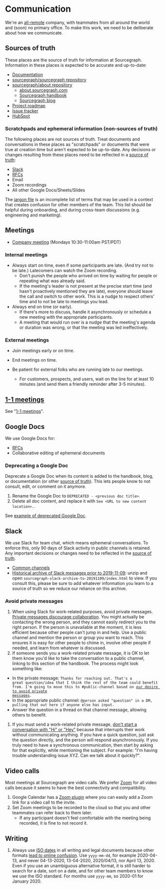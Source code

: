 # Communication

We're an [all-remote](../../company/remote/index.md) company, with teammates from all around the world and (soon) no primary office. To make this work, we need to be deliberate about how we communicate.

## Sources of truth

These places are the source of truth for information at Sourcegraph. Information in these places is expected to be accurate and up-to-date:

- [Documentation](https://docs.sourcegraph.com)
- [sourcegraph/sourcegraph repository](https://github.com/sourcegraph/sourcegraph)
- [sourcegraph/about repository](https://github.com/sourcegraph/sourcegraph)
  - [about.sourcegraph.com](https://about.sourcegraph.com)
  - [Sourcegraph handbook](../index.md)
  - [Sourcegraph blog](https://about.sourcegraph.com/blog)
- [Project roadmap](https://docs.google.com/document/d/1cBsE9801DcBF9chZyMnxRdolqM_1c2pPyGQz15QAvYI/edit#)
- [Issue tracker](https://github.com/sourcegraph/sourcegraph)
- [HubSpot](https://app.hubspot.com)

### Scratchpads and ephemeral information (non-sources of truth)

The following places are not sources of truth. Treat documents and conversations in these places as "scratchpads" or documents that were true at creation time but aren't expected to be up-to-date. Any decisions or changes resulting from these places need to be reflected in a [source of truth](#sources-of-truth):

- [Slack](#slack)
- [RFCs](rfcs/index.md)
- Email
- Zoom recordings
- All other Google Docs/Sheets/Slides

The [jargon file](jargon.md) is an incomplete list of terms that may be used in a context that creates confusion for other members of the team. This list should be helpful during onboarding, and during cross-team discussions (e.g. engineering and marketing).

## Meetings

- [Company meeting](company_meeting.md) (Mondays 10:30-11:00am PST/PDT)

### Internal meetings

- Always start on time, even if some participants are late. (And try not to be late.) Latecomers can watch the Zoom recording.
  - Don't punish the people who arrived on time by waiting for people or repeating what was already said.
  - If the meeting's leader is not present at the precise start time (and hasn't proactively mentioned they are late), everyone should leave the call and switch to other work. This is a nudge to respect others' time and to not be late to meetings you lead.
- Always end on time (or early).
  - If there's more to discuss, handle it asynchronously or schedule a new meeting with the appropriate participants.
  - A meeting that would run over is a nudge that the meeting's agenda or duration was wrong, or that the meeting was led ineffectively.

### External meetings

- Join meetings early or on time.
- End meetings on time.
- Be patient for external folks who are running late to our meetings.

  - For customers, prospects, and users, wait on the line for at least 10 minutes (and send them a friendly reminder after 3-5 minutes).

## [1-1 meetings](../leadership/1-1.md)

See "[1-1 meetings](../leadership/1-1.md)".

## Google Docs

We use Google Docs for:

- [RFCs](rfcs/index.md)
- Collaborative editing of ephemeral documents

### Deprecating a Google Doc

Deprecate a Google Doc when its content is added to the handbook, blog, or documentation (or other [source of truth](#sources-of-truth)). This lets people know to not consult, edit, or comment on it anymore.

1. Rename the Google Doc to `DEPRECATED - <previous doc title>`.
1. Delete all doc content, and replace it with `See <URL to new content location>.`.

See [example of deprecated Google Doc](https://docs.google.com/document/d/1M22s-WDY9lp_JOitfv48cZNjtv4x6IJVKhlHZOAIlLM/edit#heading=h.23jju0ooahdb).

## Slack

We use Slack for team chat, which means ephemeral conversations. To enforce this, only 90 days of Slack activity in public channels is retained. Any important decisions or changes need to be reflected in the [source of truth](#sources-of-truth).

- [Common channels](team_chat.md)
- [Historical archive of Slack messages prior to 2019-11-09](https://drive.google.com/file/d/1FUbOEsMM4fWRpxymgNHZCAssOPEFDelJ/view?usp=sharing): unzip and open `sourcegraph-slack-archive-to-20191109/index.html` to view. If you consult this, please be sure to add whatever information you learn to a source of truth so we reduce our reliance on this archive.

### Avoid private messages

1. When using Slack for work-related purposes, avoid private messages. [Private messages discourage collaboration](https://blog.flowdock.com/2014/04/30/beware-of-private-conversations/). You might actually be contacting the wrong person, and they cannot easily redirect you to the right person. If the person is unavailable at the moment, it is less efficient because other people can't jump in and help. Use a public channel and mention the person or group you want to reach. This ensures it is easy for other people to chime in, involve other people if needed, and learn from whatever is discussed.
1. If someone sends you a work-related private message, it is OK to let them know you'd like to take the conversation to a public channel, linking to this section of the handbook. The process might look something like:

- In the private message: <code>Thanks for reaching out. That's a great question/idea that I think the rest of the team could benefit from. I'm going to move this to #public-channel based on [our desire to avoid private messages](#avoid-private-messages).</code>
- In the appropriate public channel: `@person asked "question" in a DM, pulling that out here if anyone else has input.`
- Answer the question in a thread on that channel message, allowing others to benefit.

1. If you must send a work-related private message, [don't start a conversation with "Hi" or "Hey"](http://www.nohello.com/) because that interrupts their work without communicating anything. If you have a quick question, just ask the question directly, and the person will respond asynchronously. If you truly need to have a synchronous communication, then start by asking for that explicitly, while mentioning the subject. For example: "I'm having trouble understanding issue XYZ. Can we talk about it quickly?".

## Video calls

Most meetings at Sourcegraph are video calls. We prefer [Zoom](https://zoom.us) for all video calls because it seems to have the best connectivity and compatibility.

1. Google Calendar has a [Zoom plugin](https://chrome.google.com/webstore/detail/zoom-scheduler/kgjfgplpablkjnlkjmjdecgdpfankdle?hl=en-US) where you can easily add a Zoom link for a video call to the invite.
1. Set Zoom meetings to be recorded to the cloud so that you and other teammates can refer back to them later.
   - If any participant doesn't feel comfortable with the meeting being recorded, it is fine to not record it.

## Writing

1. Always use [ISO dates](https://en.wikipedia.org/wiki/ISO_8601#Calendar_dates) in all writing and legal documents because other formats [lead to online confusion](http://xkcd.com/1179/). Use `yyyy-mm-dd`, for example 2020-04-13, and never 04-13-2020, 13-04-2020, 2020/04/13, nor April 13, 2020. Even if you use an unambiguous alternative format, it is still harder to search for a date, sort on a date, and for other team members to know we use the ISO standard. For months use `yyyy-mm`, so 2020-01 for January 2020.



